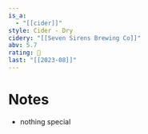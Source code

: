 ```yaml
---
is_a:
  - "[[cider]]"
style: Cider - Dry
cidery: "[[Seven Sirens Brewing Co]]"
abv: 5.7
rating: 🤞
last: "[[2023-08]]"
---
```

# Notes
- nothing special
